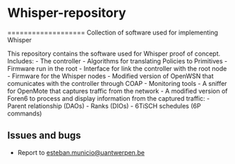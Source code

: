 # Whisper-repository
===================
Collection of software used for implementing Whisper


This repository contains the software used for Whisper proof of concept. Includes:
	-	The controller
		- Algorithms for translating Policies to Primitives
		- Firmware run in the root
		- Interface for link the controller with the root node
	-	Firmware for the Whisper nodes
		- Modified version of OpenWSN that comunicates with the controller through COAP
	-	Monitoring tools
		- A sniffer for OpenMote that captures traffic from the network
		- A modified version of Foren6 to process and display information from the captured traffic:
			- Parent relationship (DAOs)
			- Ranks (DIOs)
			- 6TiSCH schedules (6P commands)


Issues and bugs
---------------

* Report to esteban.municio@uantwerpen.be

